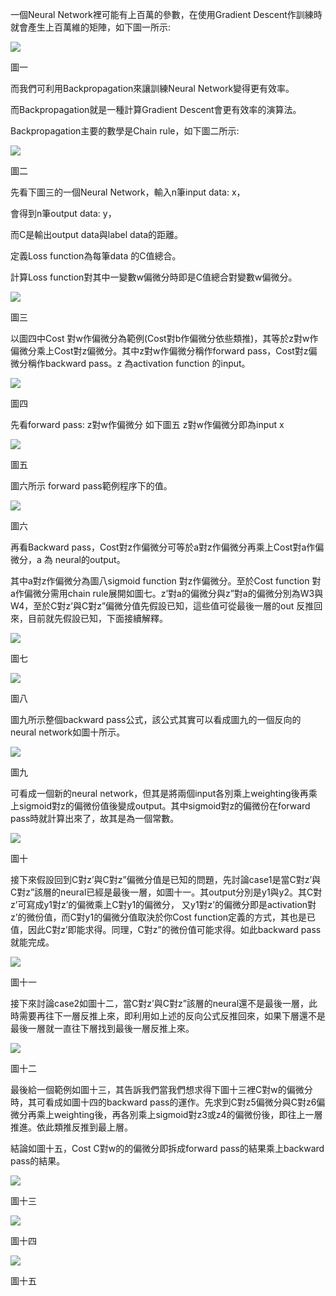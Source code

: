 一個Neural Network裡可能有上百萬的參數，在使用Gradient Descent作訓練時就會產生上百萬維的矩陣，如下圖一所示:

![](/assets/1import.png)

圖一

而我們可利用Backpropagation來讓訓練Neural Network變得更有效率。

而Backpropagation就是一種計算Gradient Descent會更有效率的演算法。

Backpropagation主要的數學是Chain rule，如下圖二所示:

![](/assets/i2)

圖二

先看下圖三的一個Neural Network，輸入n筆input data: x，

會得到n筆output data: y，

而C是輸出output data與label data的距離。

定義Loss function為每筆data 的C值總合。

計算Loss function對其中一變數w偏微分時即是C值總合對變數w偏微分。

![](/assets/i3)

圖三

以圖四中Cost 對w作偏微分為範例\(Cost對b作偏微分依些類推\)，其等於z對w作偏微分乘上Cost對z偏微分。其中z對w作偏微分稱作forward pass，Cost對z偏微分稱作backward pass。z 為activation function 的input。

![](/assets/import.png4)

圖四

先看forward pass: z對w作偏微分 如下圖五 z對w作偏微分即為input x

![](/assets/import.png5)

圖五

圖六所示 forward pass範例程序下的值。

![](/assets/import.png6)

圖六

再看Backward pass，Cost對z作偏微分可等於a對z作偏微分再乘上Cost對a作偏微分，a 為 neural的output。

其中a對z作偏微分為圖八sigmoid function 對z作偏微分。至於Cost function 對a作偏微分需用chain rule展開如圖七。z’對a的偏微分與z”對a的偏微分別為W3與W4，至於C對z’與C對z”偏微分值先假設已知，這些值可從最後一層的out 反推回來，目前就先假設已知，下面接續解釋。

![](/assets/import.png7)

圖七

![](/assets/import.png8)

圖八

圖九所示整個backward pass公式，該公式其實可以看成圖九的一個反向的neural network如圖十所示。

![](/assets/9import.png)

圖九

可看成一個新的neural network，但其是將兩個input各別乘上weighting後再乘上sigmoid對z的偏微份值後變成output。其中sigmoid對z的偏微份在forward pass時就計算出來了，故其是為一個常數。

![](/assets/import.png10)

圖十

接下來假設回到C對z’與C對z”偏微分值是已知的問題，先討論case1是當C對z’與C對z”該層的neural已經是最後一層，如圖十一。其output分別是y1與y2。其C對z’可寫成y1對z’的偏微乘上C對y1的偏微分， 又y1對z’的偏微分即是activation對z’的微份值，而C對y1的偏微分值取決於你Cost function定義的方式，其也是已值，因此C對z’即能求得。同理，C對z”的微份值可能求得。如此backward pass就能完成。

![](/assets/import.png11)

圖十一



接下來討論case2如圖十二，當C對z’與C對z”該層的neural還不是最後一層，此時需要再往下一層反推上來，即利用如上述的反向公式反推回來，如果下層還不是最後一層就一直往下層找到最後一層反推上來。

![](/assets/import.png12)

圖十二



最後給一個範例如圖十三，其告訴我們當我們想求得下圖十三裡C對w的偏微分時，其可看成如圖十四的backward pass的運作。先求到C對z5偏微分與C對z6偏微分再乘上weighting後，再各別乘上sigmoid對z3或z4的偏微份後，即往上一層推進。依此類推反推到最上層。

結論如圖十五，Cost C對w的的偏微分即拆成forward pass的結果乘上backward pass的結果。



![](/assets/import.png13)

圖十三



![](/assets/import.png14)

圖十四



![](/assets/import.png15)

圖十五

